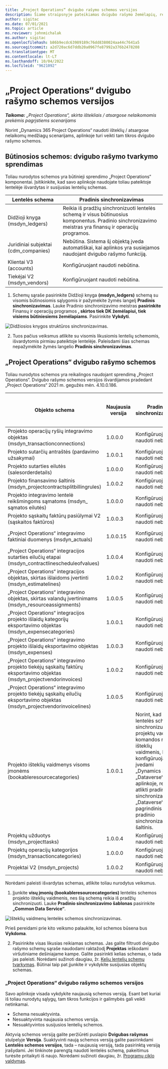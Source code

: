 ```yaml
---
title: „Project Operations“ dvigubo rašymo schemos versijos
description: Šiame straipsnyje pateikiamas dvigubo rašymo žemėlapių, reikalingų Dynamics 365 Project Operations.
author: sigitac
ms.date: 07/01/2021
ms.topic: article
ms.reviewer: johnmichalak
ms.author: sigitac
ms.openlocfilehash: b86b9ecdc63989189c76dd8380024aa44c7641a5
ms.sourcegitcommit: a2d720ac6d7ddb20a0967fe87992a376b2478208
ms.translationtype: MT
ms.contentlocale: lt-LT
ms.lasthandoff: 10/04/2022
ms.locfileid: "9621092"
---
```

# <a name="project-operations-dual-write-map-versions"></a>„Project Operations“ dvigubo rašymo schemos versijos

_**Taikoma:** „Project Operations“, skirta ištekliais / atsargose nelaikomomis prekėmis pagrįstiems scenarijams_

Norint „Dynamics 365 Project Operations“ naudoti išteklių / atsargose nelaikomų medžiagų scenarijams, aplinkoje turi veikti tam tikros dvigubo rašymo schemos. 

## <a name="prerequisite-maps-dual-write-orchestration-solution"></a>Būtinosios schemos: dvigubo rašymo tvarkymo sprendimas

Toliau nurodytos schemos yra būtinieji sprendimo „Project Operations“ komponentai. Įsitikinkite, kad savo aplinkoje naudojate toliau pateiktoje lentelėje išvardytas ir susijusias lentelių schemas.

| Lentelės schema | Pradinis sinchronizavimas |
| --- | --- |
| Didžioji knyga (msdyn_ledgers) | Reikia iš pradžių sinchronizuoti lentelės schemą ir visus būtinuosius komponentus. Pradinio sinchronizavimo meistras yra finansų ir operacijų programos. |
| Juridiniai subjektai (cdm_companies) | Nebūtina. Sistema šį objektą įveda automatiškai, kai aplinkos yra susiejamos naudojant dvigubo rašymo funkciją. |
| Klientai V3 (accounts) | Konfigūruojant naudoti nebūtina. |
| Tiekėjai V2 (msdyn_vendors) | Konfigūruojant naudoti nebūtina. |

1. Schemų sąraše pasirinkite Didžioji knyga **(msdyn\_ledgers)** schemą su visomis būtinosiomis sąlygomis ir pažymėkite žymės langelį **Pradinis sinchronizavimas**. Lauke Pradinio sinchronizavimo meistras **pasirinkite** Finansų ir operacijų programos **, skirtos tiek DK žemėlapiui, tiek visiems būtiniesiems žemėlapiams**. Pasirinkite **Vykdyti**.

![Didžiosios knygos struktūros sinchronizavimas.](media/DW6.png)

2. Tuos pačius veiksmus atlikite su visomis likusiomis lentelių schemomis, išvardytomis pirmiau pateiktoje lentelėje. Paleisdami šias schemas nepažymėkite žymės langelio **Pradinis sinchronizavimas**.

## <a name="project-operations-dual-write-maps"></a>„Project Operations“ dvigubo rašymo schemos

Toliau nurodytos schemos yra reikalingos naudojant sprendimą „Project Operations“. Dvigubo rašymo schemos versijos išvardijamos pradedant „Project Operations“ 2021 m. gegužės mėn. 4.10.0.186.

| Objekto schema | Naujausia versija | Pradinis sinchronizavimas | Būtina Dynamics 365 Finance versija |
| --- | --- | --- | --- |
| Projekto operacijų ryšių integravimo objektas (msdyn\_transactionconnections) | 1.0.0.0 | Konfigūruojant naudoti nebūtina. ||
| Projekto sutarčių antraštės (pardavimo užsakymai) | 1.0.0.1 | Konfigūruojant naudoti nebūtina. ||
| Projekto sutarties eilutės (salesorderdetails) | 1.0.0.0 | Konfigūruojant naudoti nebūtina. ||
| Projekto finansavimo šaltinis (msdyn_projectcontractsplitbillingrules) | 1.0.0.2 | Konfigūruojant naudoti nebūtina. ||
| Projekto integravimo lentelė reikšmingoms sąmatoms (msdyn\_ sąmatos eilutės) | 1.0.0.0 | Konfigūruojant naudoti nebūtina. ||
| Projekto sąskaitų faktūrų pasiūlymai V2 (sąskaitos faktūros) | 1.0.0.3 | Konfigūruojant naudoti nebūtina. ||
| „Project Operations“ integravimo faktiniai duomenys (msdyn_actuals) | 1.0.0.15 | Konfigūruojant naudoti nebūtina. |10.0.29 arba naujesnė|
| „Project Operations“ integracijos sutarties eilučių etapai (msdyn_contractlinescheduleofvalues) | 1.0.0.4 | Konfigūruojant naudoti nebūtina. ||
| „Project Operations“ integracijos objektas, skirtas išlaidoms įvertinti (msdyn_estimatelines) | 1.0.0.2 | Konfigūruojant naudoti nebūtina. ||
| „Project Operations“ integravimo objektas, skirtas valandų įvertinimams (msdyn_resourceassignments) | 1.0.0.5 | Konfigūruojant naudoti nebūtina. ||
| „Project Operations“ integracijos projekto išlaidų kategorijų eksportavimo objektas (msdyn_expensecategories) | 1.0.0.1 | Konfigūruojant naudoti nebūtina. ||
| „Project Operations“ integravimo projekto išlaidų eksportavimo objektas (msdyn_expenses) | 1.0.0.3 | Konfigūruojant naudoti nebūtina. ||
| „Project Operations“ integravimo projekto tiekėjų sąskaitų faktūrų eksportavimo objektas (msdyn_projectvendorinvoices) | 1.0.0.2 | Konfigūruojant naudoti nebūtina. |10.0.29 arba naujesnė|
| „Project Operations“ integravimo projekto tiekėjų sąskaitų eilučių eksportavimo objektas (msdyn_projectvendorinvoicelines) | 1.0.0.5 | Konfigūruojant naudoti nebūtina. | 10.0.29 arba naujesnė |
| Projekto išteklių vaidmenys visoms įmonėms (bookableresourcecategories) | 1.0.0.1 | Norint, kad lentelės schema sinchronizuotų projektų vadovo ir komandos nario išteklių vaidmenis, kurie konfigūruojant įvedami „Dynamics 365“ „Dataverse“ aplinkoje, reikia atlikti pradinį sinchronizavimą. „Dataverse“ yra pagrindinis pradinio sinchronizavimo šaltinis. ||
| Projektų užduotys (msdyn_projecttasks) | 1.0.0.4 | Konfigūruojant naudoti nebūtina. ||
| Projektų operacijų kategorijos (msdyn_transactioncategories) | 1.0.0.0 | Konfigūruojant naudoti nebūtina. ||
| Projektai V2 (msdyn_projects) | 1.0.0.2 | Konfigūruojant naudoti nebūtina. ||

Norėdami paleisti išvardytas schemas, atlikite toliau nurodytus veiksmus.

1. Įjunkite **visų įmonių (bookableresourcecategories)** lentelės schemos projekto išteklių vaidmenis, nes šią schemą reikia iš pradžių sinchronizuoti. Lauke **Pradinio sinchronizavimo šablonas** pasirinkite **„Common Data Service“**. 

 ![Išteklių vaidmenų lentelės schemos sinchronizavimas.](media/6ResourceInitialSync.jpg)

 Prieš pereidami prie kito veiksmo palaukite, kol schemos būsena bus **Vykdoma**.

2. Pasirinkite visas likusias reikiamas schemas. Jas galite filtruoti dvigubo rašymo schemų sąraše naudodami raktažodį **Projektas** ieškodami viršutiniame dešiniajame kampe. Galite pasirinkti kelias schemas, o tada jas paleisti. Norėdami sužinoti daugiau, žr. [Kelių lentelių schemų tvarkymas](/dynamics365/fin-ops-core/dev-itpro/data-entities/dual-write/multiple-entity-maps). Būtinai taip pat įjunkite ir vykdykite susijusias objektų schemas.

### <a name="project-operations-dual-write-map-versions"></a>„Project Operations“ dvigubo rašymo schemos versijos

Savo aplinkoje visada vykdykite naujausią schemos versiją. Esant bet kuriai iš toliau nurodytų sąlygų, tam tikros funkcijos ir galimybės gali veikti netinkamai.

- Schema nesuaktyvinta.
- Nesuaktyvinta naujausia schemos versija. 
- Nesuaktyvintos susijusios lentelių schemos.

Aktyvią schemos versiją galite peržiūrėti puslapio **Dvigubas rašymas** stulpelyje **Versija**. Suaktyvinti naują schemos versiją galite pasirinkdami **Lentelės schemos versijos**, tada – naujausią versiją, tada pasirinktą versiją įrašydami. Jei tinkinote parengtą naudoti lentelės schemą, pakeitimus turėsite pritaikyti iš naujo. Norėdami sužinoti daugiau, žr. [Programų ciklo valdymas](/dynamics365/fin-ops-core/dev-itpro/data-entities/dual-write/app-lifecycle-management).
